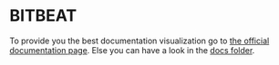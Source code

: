 # BITBEAT
To provide you the best documentation visualization go to [the official documentation page](https://bitbeat.projects.oliverfreudrich.com). Else you can have a look in the [docs folder](https://github.com/bitbeatjs/documentation/tree/master/docs).